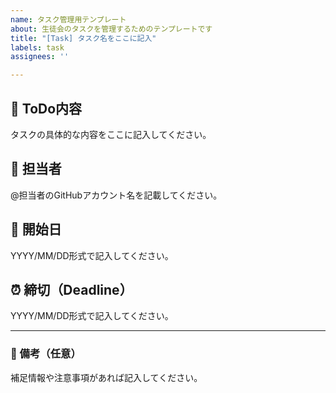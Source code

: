 ```yaml
---
name: タスク管理用テンプレート
about: 生徒会のタスクを管理するためのテンプレートです
title: "[Task] タスク名をここに記入"
labels: task
assignees: ''

---
```


## 📝 ToDo内容
タスクの具体的な内容をここに記入してください。

## 👤 担当者
@担当者のGitHubアカウント名を記載してください。

## 📅 開始日
YYYY/MM/DD形式で記入してください。

## ⏰ 締切（Deadline）
YYYY/MM/DD形式で記入してください。

---

### 🔔 備考（任意）
補足情報や注意事項があれば記入してください。

